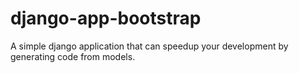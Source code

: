 # django-app-bootstrap
A simple django application that can speedup your development by generating code from models.
